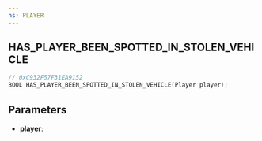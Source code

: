 ```yaml
---
ns: PLAYER
---
```

## HAS_PLAYER_BEEN_SPOTTED_IN_STOLEN_VEHICLE

```c
// 0xC932F57F31EA9152
BOOL HAS_PLAYER_BEEN_SPOTTED_IN_STOLEN_VEHICLE(Player player);
```

## Parameters
* **player**:

